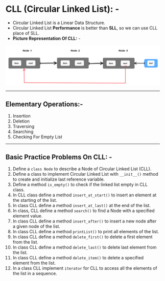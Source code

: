 # CLL (Circular Linked List): -

- Circular Linked List is a Linear Data Structure.
- Circular Linked List **Performance** is better than **SLL**, so we can use CLL place of SLL.
- **Picture Representation Of CLL:** -

![img](images/CLL_2.png)




-------

## Elementary Operations:-

1. Insertion
2. Deletion
3. Traversing
4. Searching
5. Checking For Empty List

-------

## Basic Practice Problems On CLL: -

1. Define a `class Node` to describe a Node of Circular Linked List (CLL).
2. Define a class to implement Circular Linked List with `__init__()` method to create and initialize last reference
   variable.
3. Define a method `is_empty()` to check if the linked list empty in CLL class.
4. In CLL class define a method `insert_at_start()` to insert an element at the starting of the list.
5. In class CLL define a method `insert_at_last()` at the end of the list.
6. In class, CLL define a method `search()` to find a Node with a specified element value.
7. In class CLL define a method `insert_after()` to insert a new node after a given node of the list.
8. In class CLL define a method `printList()` to print all elements of the list.
9. In class CLL define a method `delete_first()` to delete a first element from the list.
10. In class CLL define a method `delete_last()` to delete last element from the list.
11. In class CLL define a method `delete_item()` to delete a specified element from the list.
12. In a class CLL implement `iterator` for CLL to access all the elements of the list in a sequence.


